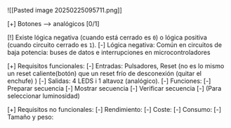 
![[Pasted image 20250225095711.png]]


[+] Botones --> analógicos [0/1]

[!] Existe lógica negativa (cuando está cerrado es `0`) o lógica positiva (cuando circuito cerrado es `1`).
	[-] Lógica negativa: Común en circuitos de baja potencia: buses de datos e interrupciones en microcontroladores

[+] Requisitos funcionales:
	[-] Entradas: Pulsadores, Reset (no es lo mismo un reset caliente(botón) que un reset frío de desconexión (quitar el enchufe) )
	[-] Salidas: 4 LEDS i 1 altavoz (analógico).
	[-] Funciones: 
		[-] Preparar secuencia
		[-] Mostrar secuencia
		[-] Verificar secuencia
		[-] (Para seleccionar luminosidad)


[+]  Requisitos no funcionales:
	[-] Rendimiento:
	[-] Coste:
	[-] Consumo:
	[-] Tamaño y peso:



